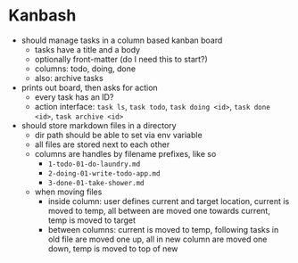 # Kanbash

- should manage tasks in a column based kanban board
    - tasks have a title and a body
    - optionally front-matter (do I need this to start?)
    - columns: todo, doing, done
    - also: archive tasks
- prints out board, then asks for action
    - every task has an ID?
    - action interface: `task ls`, `task todo`, `task doing <id>`, `task done <id>`, `task archive <id>`
- should store markdown files in a directory
    - dir path should be able to set via env variable
    - all files are stored next to each other
    - columns are handles by filename prefixes, like so
        - `1-todo-01-do-laundry.md`
        - `2-doing-01-write-todo-app.md`
        - `3-done-01-take-shower.md`
    - when moving files
        - inside column: user defines current and target location, current is moved to temp, all between are moved one towards current, temp is moved to target
        - between columns: current is moved to temp, following tasks in old file are moved one up, all in new column are moved one down, temp is moved to top of new
